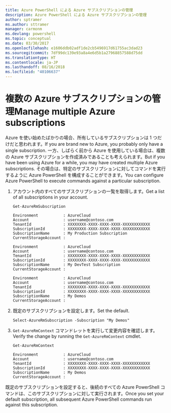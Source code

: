 ```yaml
---
title: Azure PowerShell による Azure サブスクリプションの管理
description: Azure PowerShell による Azure サブスクリプションの管理
author: sptramer
ms.author: sttramer
manager: carmonm
ms.devlang: powershell
ms.topic: conceptual
ms.date: 03/30/2017
ms.openlocfilehash: e1606ddb02adf1de2cb5496917d61755ac3dad23
ms.sourcegitcommit: 7df99dc139e93a8a4e6d5b1a27968857588d75dd
ms.translationtype: HT
ms.contentlocale: ja-JP
ms.lasthandoff: 08/16/2018
ms.locfileid: "40106637"
---
```

# <a name="manage-multiple-azure-subscriptions"></a><span data-ttu-id="12b69-103">複数の Azure サブスクリプションの管理</span><span class="sxs-lookup"><span data-stu-id="12b69-103">Manage multiple Azure subscriptions</span></span>

<span data-ttu-id="12b69-104">Azure を使い始めたばかりの場合、所有しているサブスクリプションは 1 つだけだと思われます。</span><span class="sxs-lookup"><span data-stu-id="12b69-104">If you are brand new to Azure, you probably only have a single subscription.</span></span> <span data-ttu-id="12b69-105">一方、しばらく前から Azure を使用している場合は、複数の Azure サブスクリプションを作成済みであることも考えられます。</span><span class="sxs-lookup"><span data-stu-id="12b69-105">But if you have been using Azure for a while, you may have created multiple Azure subscriptions.</span></span> <span data-ttu-id="12b69-106">その場合は、特定のサブスクリプションに対してコマンドを実行するように Azure PowerShell を構成することができます。</span><span class="sxs-lookup"><span data-stu-id="12b69-106">You can configure Azure PowerShell to execute commands against a particular subscription.</span></span>

1. <span data-ttu-id="12b69-107">アカウント内のすべてのサブスクリプションの一覧を取得します。</span><span class="sxs-lookup"><span data-stu-id="12b69-107">Get a list of all subscriptions in your account.</span></span>

    ```azurepowershell-interactive
    Get-AzureRmSubscription
    ```

    ```output
    Environment           : AzureCloud
    Account               : username@contoso.com
    TenantId              : XXXXXXXX-XXXX-XXXX-XXXX-XXXXXXXXXXXX
    SubscriptionId        : XXXXXXXX-XXXX-XXXX-XXXX-XXXXXXXXXXXX
    SubscriptionName      : My Production Subscription
    CurrentStorageAccount :

    Environment           : AzureCloud
    Account               : username@contoso.com
    TenantId              : XXXXXXXX-XXXX-XXXX-XXXX-XXXXXXXXXXXX
    SubscriptionId        : XXXXXXXX-XXXX-XXXX-XXXX-XXXXXXXXXXXX
    SubscriptionName      : My DevTest Subscription
    CurrentStorageAccount :

    Environment           : AzureCloud
    Account               : username@contoso.com
    TenantId              : XXXXXXXX-XXXX-XXXX-XXXX-XXXXXXXXXXXX
    SubscriptionId        : XXXXXXXX-XXXX-XXXX-XXXX-XXXXXXXXXXXX
    SubscriptionName      : My Demos
    CurrentStorageAccount :
    ```

2. <span data-ttu-id="12b69-108">既定のサブスクリプションを設定します。</span><span class="sxs-lookup"><span data-stu-id="12b69-108">Set the default.</span></span>

    ```azurepowershell-interactive
    Select-AzureRmSubscription -Subscription "My Demos"
    ```

3. <span data-ttu-id="12b69-109">`Get-AzureRmContext` コマンドレットを実行して変更内容を確認します。</span><span class="sxs-lookup"><span data-stu-id="12b69-109">Verify the change by running the `Get-AzureRmContext` cmdlet.</span></span>

    ```azurepowershell-interactive
    Get-AzureRmContext
    ```

    ```output
    Environment           : AzureCloud
    Account               : username@contoso.com
    TenantId              : XXXXXXXX-XXXX-XXXX-XXXX-XXXXXXXXXXXX
    SubscriptionId        : XXXXXXXX-XXXX-XXXX-XXXX-XXXXXXXXXXXX
    SubscriptionName      : My Demos
    CurrentStorageAccount :
    ```

<span data-ttu-id="12b69-110">既定のサブスクリプションを設定すると、後続のすべての Azure PowerShell コマンドは、このサブスクリプションに対して実行されます。</span><span class="sxs-lookup"><span data-stu-id="12b69-110">Once you set your default subscription, all subsequent Azure PowerShell commands run against this subscription.</span></span>
